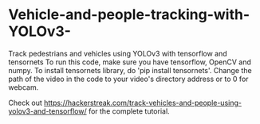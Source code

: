 # Vehicle-and-people-tracking-with-YOLOv3-
Track pedestrians and vehicles using YOLOv3 with tensorflow and tensornets 
To run this code, make sure you have tensorflow, OpenCV and numpy. 
To install tensornets library, do 'pip install tensornets'.
Change the path of the video in the code to your video's directory address or to 0 for webcam.

Check out https://hackerstreak.com/track-vehicles-and-people-using-yolov3-and-tensorflow/ for the complete tutorial.
